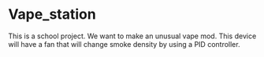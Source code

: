 # Vape_station
This is a school project. We want to make an unusual vape mod. This device will have a fan that will change smoke density by using a PID controller.